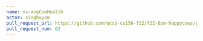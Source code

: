 ```yaml
---
name: vs-avgCowHealth
actor: singhvyom
pull_request_url: https://github.com/ucsb-cs156-f22/f22-6pm-happycows/pull/62
pull_request_num: 62
---
```

